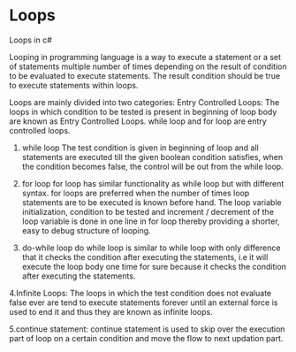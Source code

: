# Loops
Loops in c#

Looping in programming language is a way to execute a statement or a set of statements multiple number of times depending on the result of condition to be evaluated to execute statements. The result condition should be true to execute statements within loops.

Loops are mainly divided into two categories:
Entry Controlled Loops: The loops in which condition to be tested is present in beginning of loop body are known as Entry Controlled Loops. while loop and for loop are entry controlled loops.

1. while loop The test condition is given in beginning of loop and all statements are executed till the given boolean condition satisfies, when the condition becomes false, the control will be out from the while loop.

2. for loop
for loop has similar functionality as while loop but with different syntax. for loops are preferred when the number of times loop statements are to be executed is known before hand. The loop variable initialization, condition to be tested and increment / decrement of the loop variable is done in one line in for loop thereby providing a shorter, easy to debug structure of looping.

3. do-while loop
do while loop is similar to while loop with only difference that it checks the condition after executing the statements, i.e it will execute the loop body one time for sure because it checks the condition after executing the statements.

4.Infinite Loops:
The loops in which the test condition does not evaluate false ever are tend to execute statements forever until an external force is used to end it and thus they are known as infinite loops.

5.continue statement:
continue statement is used to skip over the execution part of loop on a certain condition and move the flow to next updation part.
